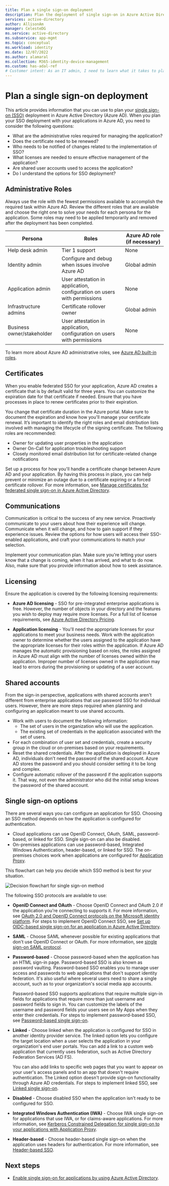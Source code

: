 ```yaml
---
title: Plan a single sign-on deployment
description: Plan the deployment of single sign-on in Azure Active Directory.
services: active-directory
author: AllisonAm
manager: CelesteDG
ms.service: active-directory
ms.subservice: app-mgmt
ms.topic: conceptual
ms.workload: identity
ms.date: 12/07/2022
ms.author: alamaral
ms.collection: M365-identity-device-management
ms.custom: has-adal-ref
# Customer intent: As an IT admin, I need to learn what it takes to plan a single-sign on deployment for my application in Azure Active Directory.
---
```


# Plan a single sign-on deployment

This article provides information that you can use to plan your [single sign-on (SSO)](what-is-single-sign-on.md) deployment in Azure Active Directory (Azure AD). When you plan your SSO deployment with your applications in Azure AD, you need to consider the following questions:

- What are the administrative roles required for managing the application?
- Does the certificate need to be renewed?
- Who needs to be notified of changes related to the implementation of SSO?
- What licenses are needed to ensure effective management of the application?
- Are shared user accounts used to access the application?
- Do I understand the options for SSO deployment?

## Administrative Roles

Always use the role with the fewest permissions available to accomplish the required task within Azure AD. Review the different roles that are available and choose the right one to solve your needs for each persona for the application. Some roles may need to be applied temporarily and removed after the deployment has been completed.

| Persona | Roles | Azure AD role (if necessary) |
| ------- | ----- | --------------------------- |
| Help desk admin | Tier 1 support | None |
| Identity admin | Configure and debug when issues involve Azure AD | Global admin |
| Application admin | User attestation in application, configuration on users with permissions | None |
| Infrastructure admins | Certificate rollover owner | Global admin |
| Business owner/stakeholder | User attestation in application, configuration on users with permissions | None |

To learn more about Azure AD administrative roles, see [Azure AD built-in roles](../users-groups-roles/directory-assign-admin-roles.md).

## Certificates

When you enable federated SSO for your application, Azure AD creates a certificate that is by default valid for three years. You can customize the expiration date for that certificate if needed. Ensure that you have processes in place to renew certificates prior to their expiration. 

You change that certificate duration in the Azure portal. Make sure to document the expiration and know how you'll manage your certificate renewal. It’s important to identify the right roles and email distribution lists involved with managing the lifecycle of the signing certificate. The following roles are recommended:

- Owner for updating user properties in the application
- Owner On-Call for application troubleshooting support
- Closely monitored email distribution list for certificate-related change notifications

Set up a process for how you'll handle a certificate change between Azure AD and your application. By having this process in place, you can help prevent or minimize an outage due to a certificate expiring or a forced certificate rollover. For more information, see [Manage certificates for federated single sign-on in Azure Active Directory](manage-certificates-for-federated-single-sign-on.md).

## Communications

Communication is critical to the success of any new service. Proactively communicate to your users about how their experience will change. Communicate when it will change, and how to gain support if they experience issues. Review the options for how users will access their SSO-enabled applications, and craft your communications to match your selection.

Implement your communication plan. Make sure you're letting your users know that a change is coming, when it has arrived, and what to do now. Also, make sure that you provide information about how to seek assistance.

## Licensing

Ensure the application is covered by the following licensing requirements:

- **Azure AD licensing** - SSO for pre-integrated enterprise applications is free. However, the number of objects in your directory and the features you wish to deploy may require more licenses. For a full list of license requirements, see [Azure Active Directory Pricing](https://www.microsoft.com/security/business/identity-access-management/azure-ad-pricing).

- **Application licensing** - You'll need the appropriate licenses for your applications to meet your business needs. Work with the application owner to determine whether the users assigned to the application have the appropriate licenses for their roles within the application. If Azure AD manages the automatic provisioning based on roles, the roles assigned in Azure AD must align with the number of licenses owned within the application. Improper number of licenses owned in the application may lead to errors during the provisioning or updating of a user account.

## Shared accounts

From the sign-in perspective, applications with shared accounts aren't different from enterprise applications that use password SSO for individual users. However, there are more steps required when planning and configuring an application meant to use shared accounts.
- Work with users to document the following information:
    - The set of users in the organization who will use the application.
    - The existing set of credentials in the application associated with the set of users.
- For each combination of user set and credentials, create a security group in the cloud or on-premises based on your requirements.
- Reset the shared credentials. After the application is deployed in Azure AD, individuals don't need the password of the shared account. Azure AD stores the password and you should consider setting it to be long and complex.
- Configure automatic rollover of the password if the application supports it. That way, not even the administrator who did the initial setup knows the password of the shared account.

## Single sign-on options

There are several ways you can configure an application for SSO. Choosing an SSO method depends on how the application is configured for authentication.
- Cloud applications can use OpenID Connect, OAuth, SAML, password-based, or linked for SSO. Single sign-on can also be disabled.
- On-premises applications can use password-based, Integrated Windows Authentication, header-based, or linked for SSO. The on-premises choices work when applications are configured for [Application Proxy](../app-proxy/what-is-application-proxy.md).

This flowchart can help you decide which SSO method is best for your situation.

![Decision flowchart for single sign-on method](./media/plan-sso-deployment/single-sign-on-options.png)
 
The following SSO protocols are available to use:

- **OpenID Connect and OAuth** - Choose OpenID Connect and OAuth 2.0 if the application you're connecting to supports it. For more information, see [OAuth 2.0 and OpenID Connect protocols on the Microsoft identity platform](../develop/active-directory-v2-protocols.md). For steps to implement OpenID Connect SSO, see [Set up OIDC-based single sign-on for an application in Azure Active Directory](add-application-portal-setup-oidc-sso.md).

- **SAML** - Choose SAML whenever possible for existing applications that don't use OpenID Connect or OAuth. For more information, see [single sign-on SAML protocol](../develop/single-sign-on-saml-protocol.md).

- **Password-based** - Choose password-based when the application has an HTML sign-in page. Password-based SSO is also known as password vaulting. Password-based SSO enables you to manage user access and passwords to web applications that don't support identity federation. It's also useful where several users need to share a single account, such as to your organization's social media app accounts. 

    Password-based SSO supports applications that require multiple sign-in fields for applications that require more than just username and password fields to sign in. You can customize the labels of the username and password fields your users see on My Apps when they enter their credentials. For steps to implement password-based SSO, see [Password-based single sign-on](configure-password-single-sign-on-non-gallery-applications.md).

- **Linked** - Choose linked when the application is configured for SSO in another identity provider service. The linked option lets you configure the target location when a user selects the application in your organization's end user portals. You can add a link to a custom web application that currently uses federation, such as Active Directory Federation Services (AD FS). 

    You can also add links to specific web pages that you want to appear on your user's access panels and to an app that doesn't require authentication. The Linked option doesn't provide sign-on functionality through Azure AD credentials. For steps to implement linked SSO, see [Linked single sign-on](configure-linked-sign-on.md).

- **Disabled** - Choose disabled SSO when the application isn't ready to be configured for SSO.

- **Integrated Windows Authentication (IWA)** - Choose IWA single sign-on for applications that use IWA, or for claims-aware applications. For more information, see [Kerberos Constrained Delegation for single sign-on to your applications with Application Proxy](../app-proxy/application-proxy-configure-single-sign-on-with-kcd.md).

- **Header-based** - Choose header-based single sign-on when the application uses headers for authentication. For more information, see [Header-based SSO](../app-proxy/application-proxy-configure-single-sign-on-with-headers.md).

## Next steps

- [Enable single sign-on for applications by using Azure Active Directory](add-application-portal-setup-sso.md).
